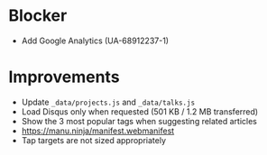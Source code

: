 # Blocker

- Add Google Analytics (UA-68912237-1)

# Improvements

- Update `_data/projects.js` and `_data/talks.js`
- Load Disqus only when requested (501 KB / 1.2 MB transferred)
- Show the 3 most popular tags when suggesting related articles
- <https://manu.ninja/manifest.webmanifest>
- Tap targets are not sized appropriately
